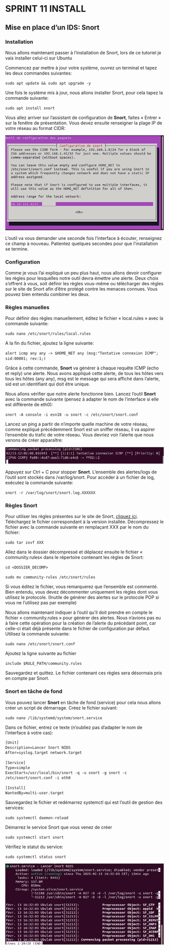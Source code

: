 # SPRINT 11 INSTALL
## Mise en place d’un IDS: Snort
### Installation
Nous allons maintenant passer à l’installation de Snort, lors de ce tutoriel je vais installer celui-ci sur Ubuntu 


Commencez par mettre à jour votre système, ouvrez un terminal et tapez les deux commandes suivantes:

`sudo apt update && sudo apt upgrade -y`
 

Une fois le système mis à jour, nous allons installer Snort, pour cela tapez la commande suivante:

`sudo apt install snort`
 

Vous allez arriver sur l’assistant de configuration de **Snort**, faites « Entrer » sur la fenêtre de présentation. Vous devez ensuite renseigner la plage IP de votre réseau au format CIDR:


![Image](../Ressources/Images/Snort/Snort_4.png)
 

L’outil va vous demander une seconde fois l’interface à écouter, renseignez ce champ à nouveau. Patientez quelques secondes pour que l’installation se termine.

 

### Configuration
Comme je vous l’ai expliqué un peu plus haut, nous allons devoir configurer les règles pour lesquelles notre outil devra émettre une alerte. Deux choix s’offrent à vous, soit définir les règles vous-même ou télécharger des règles sur le site de Snort afin d’être protégé contre les menaces connues. Vous pouvez bien entendu combiner les deux.

 

### Règles manuelles
Pour définir des règles manuellement, éditez le fichier « local.rules » avec la commande suivante:

`sudo nano /etc/snort/rules/local.rules`
 

A la fin du fichier, ajoutez la ligne suivante:

`alert icmp any any -> $HOME_NET any (msg:"Tentative connexion ICMP"; sid:00001; rev:1;)`
 

Grâce à cette commande, **Snort** va générer à chaque requête ICMP (echo et reply) une alerte. Nous avons appliqué cette alerte, de tous les hôtes vers tous les hôtes (any any), msg est le message qui sera affiché dans l’alerte, sid est un identifiant qui doit être unique.

Nous allons vérifier que notre alerte fonctionne bien. Lancez l’outil **Snort** avec la commande suivante (pensez à adapter le nom de l’interface si elle est différente de eth0):

`snort -A console -i esn18 -u snort -c /etc/snort/snort.conf`
 

Lancez un ping a partir de n’importe quelle machine de votre réseau, comme expliqué précédemment Snort est un sniffer réseau, il va aspirer l’ensemble du trafic de votre réseau. Vous devriez voir l’alerte que nous venons de créer apparaître:


![Image](../Ressources/Images/Snort/Snort_2.png)
 

Appuyez sur Ctrl + C pour stopper **Snort**. L’ensemble des alertes/logs de l’outil sont stockés dans /var/log/snort. Pour accéder à un fichier de log, exécutez la commande suivante:

`snort -r /var/log/snort/snort.log.XXXXXX`
 

### Règles Snort

Pour utiliser les règles présentes sur le site de Snort, [cliquez ici](https://snort.org/downloads/#rule-downloads). Téléchargez le fichier correspondant à la version installée. Décompressez le fichier avec la commande suivante en remplaçant XXX par le nom du fichier:

`sudo tar zxvf XXX`
 

Allez dans le dossier décompressé et déplacez ensuite le fichier « community.rules« dans le répertoire contenant les règles de Snort:

`cd <DOSSIER_DECOMP>`

`sudo mv community-rules /etc/snort/rules`
 

Si vous éditez le fichier, vous remarquerez que l’ensemble est commenté. Bien entendu, vous devez décommenter uniquement les règles dont vous utilisez le protocole. (Inutile de générer des alertes sur le protocole POP si vous ne l’utilisez pas par exemple)

Nous allons maintenant indiquer à l’outil qu’il doit prendre en compte le fichier « community.rules » pour générer des alertes. Nous n’avions pas eu à faire cette opération pour la création de l’alerte du précédant point, car celle-ci était déjà présente dans le fichier de configuration par défaut. Utilisez la commande suivante:

`sudo nano /etc/snort/snort.conf`
 

Ajoutez la ligne suivante au fichier

`include $RULE_PATH/community.rules`
 

Sauvegardez et quittez. Le fichier contenant ces règles sera désormais pris en compte par Snort.

 

### Snort en tâche de fond
Vous pouvez lancer **Snort** en tâche de fond (service) pour cela nous allons créer un script de démarrage. Créez le fichier suivant:

`sudo nano /lib/systemd/system/snort.service`
 

Dans ce fichier, entrez ce texte (n’oubliez pas d’adapter le nom de l’interface à votre cas):
```
[Unit]
Description=Lancer Snort NIDS
After=syslog.target network.target

[Service]
Type=simple
ExecStart=/usr/local/bin/snort -q -u snort -g snort -c /etc/snort/snort.conf -i eth0

[Install]
WantedBy=multi-user.target
```
 

Sauvegardez le fichier et redémarrez systemctl qui est l’outil de gestion des services:

`sudo systemctl daemon-reload`
 

Démarrez le service Snort que vous venez de créer

`sudo systemctl start snort`
 

Vérifiez le statut du service:

`sudo systemctl status snort`

![Image](../Ressources/Images/Snort/Snort_3.png)
